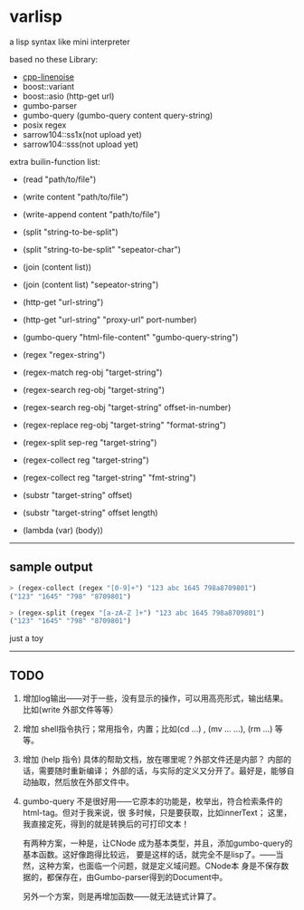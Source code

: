 # varlisp
a lisp syntax like mini interpreter

based no these Library:

- [cpp-linenoise](https://github.com/sarrow104/cpp-linenoise)
- boost::variant
- boost::asio  (http-get url)
- gumbo-parser
- gumbo-query  (gumbo-query content query-string)
- posix regex
- sarrow104::ss1x(not upload yet)
- sarrow104::sss(not upload yet)

extra builin-function list:
  - (read "path/to/file")
  - (write content "path/to/file")
  - (write-append content "path/to/file")

  - (split "string-to-be-split")
  - (split "string-to-be-split" "sepeator-char")
  - (join (content list))
  - (join (content list) "sepeator-string")

  - (http-get "url-string")
  - (http-get "url-string" "proxy-url" port-number)
  - (gumbo-query "html-file-content" "gumbo-query-string")

  - (regex "regex-string")
  - (regex-match reg-obj "target-string")
  - (regex-search reg-obj "target-string")
  - (regex-search reg-obj "target-string" offset-in-number)
  - (regex-replace reg-obj "target-string" "format-string")

  - (regex-split sep-reg "target-string")
  - (regex-collect reg "target-string")
  - (regex-collect reg "target-string" "fmt-string")

  - (substr "target-string" offset)
  - (substr "target-string" offset length)

  - (lambda (var) (body))

----------------------------------------------------------------------

## sample output

```lisp
> (regex-collect (regex "[0-9]+") "123 abc 1645 798a8709801")
("123" "1645" "798" "8709801")

> (regex-split (regex "[a-zA-Z ]+") "123 abc 1645 798a8709801")
("123" "1645" "798" "8709801")
```
just a toy

----------------------------------------------------------------------

## TODO

1. 增加log输出——对于一些，没有显示的操作，可以用高亮形式，输出结果。比如(write 外部文件等等）

2. 增加 shell指令执行；常用指令，内置；比如(cd ...) , (mv ... ...), (rm ...) 等等。

3. 增加 (help 指令) 具体的帮助文档，放在哪里呢？外部文件还是内部？ 内部的话，需要随时重新编译；
   外部的话，与实际的定义又分开了。最好是，能够自动抽取，然后放在外部文件中。

4. gumbo-query 不是很好用——它原本的功能是，枚举出，符合检索条件的html-tag。但对于我来说，很
   多时候，只是要获取，比如innerText；
   这里，我直接定死，得到的就是转换后的可打印文本！

   有两种方案，一种是，让CNode 成为基本类型，并且，添加gumbo-query的基本函数。这好像跑得比较远，
   要是这样的话，就完全不是lisp了。——当然，这种方案，也面临一个问题，就是定义域问题。CNode本
   身是不保存数据的，都保存在，由Gumbo-parser得到的Document中。

   另外一个方案，则是再增加函数——就无法链式计算了。
